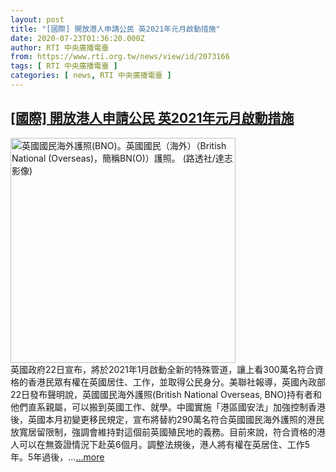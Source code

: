 ```yaml
---
layout: post
title: "[國際] 開放港人申請公民 英2021年元月啟動措施"
date: 2020-07-23T01:36:20.000Z
author: RTI 中央廣播電臺
from: https://www.rti.org.tw/news/view/id/2073166
tags: [ RTI 中央廣播電臺 ]
categories: [ news, RTI 中央廣播電臺 ]
---
```

<!--1595468180000-->
[[國際] 開放港人申請公民 英2021年元月啟動措施](https://www.rti.org.tw/news/view/id/2073166)
------

<div>
<img src="https://static.rti.org.tw/assets/thumbnails/2020/07/02/6c9291c47ff384c5bae08ea74ca29de8.jpg" width="360" alt="英國國民海外護照(BNO)。英國國民（海外）（British National (Overseas)，簡稱BN(O)）護照。  (路透社/達志影像)" title="英國國民海外護照(BNO)。英國國民（海外）（British National (Overseas)，簡稱BN(O)）護照。  (路透社/達志影像)"><br>英國政府22日宣布，將於2021年1月啟動全新的特殊管道，讓上看300萬名符合資格的香港民眾有權在英國居住、工作，並取得公民身分。美聯社報導，英國內政部22日發布聲明說，英國國民海外護照(British National Overseas, BNO)持有者和他們直系親屬，可以搬到英國工作、就學。中國實施「港區國安法」加強控制香港後，英國本月初變更移民規定，宣布將替約290萬名符合英國國民海外護照的港民放寬居留限制，強調會維持對這個前英國殖民地的義務。目前來說，符合資格的港人可以在無簽證情況下赴英6個月。調整法規後，港人將有權在英居住、工作5年。5年過後，...<a target="_blank" href="https://www.rti.org.tw/news/view/id/2073166">...more</a>
</div>
